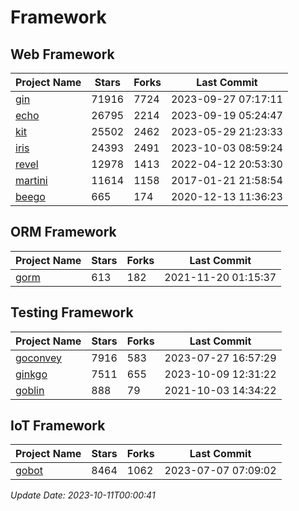 # Framework

## Web Framework
| Project Name | Stars | Forks | Last Commit |
| ------------ | ----- | ----- | ----------- |
| [gin](https://github.com/gin-gonic/gin) | 71916 | 7724 | 2023-09-27 07:17:11 |
| [echo](https://github.com/labstack/echo) | 26795 | 2214 | 2023-09-19 05:24:47 |
| [kit](https://github.com/go-kit/kit) | 25502 | 2462 | 2023-05-29 21:23:33 |
| [iris](https://github.com/kataras/iris) | 24393 | 2491 | 2023-10-03 08:59:24 |
| [revel](https://github.com/revel/revel) | 12978 | 1413 | 2022-04-12 20:53:30 |
| [martini](https://github.com/go-martini/martini) | 11614 | 1158 | 2017-01-21 21:58:54 |
| [beego](https://github.com/astaxie/beego) | 665 | 174 | 2020-12-13 11:36:23 |

## ORM Framework
| Project Name | Stars | Forks | Last Commit |
| ------------ | ----- | ----- | ----------- |
| [gorm](https://github.com/jinzhu/gorm) | 613 | 182 | 2021-11-20 01:15:37 |

## Testing Framework
| Project Name | Stars | Forks | Last Commit |
| ------------ | ----- | ----- | ----------- |
| [goconvey](https://github.com/smartystreets/goconvey) | 7916 | 583 | 2023-07-27 16:57:29 |
| [ginkgo](https://github.com/onsi/ginkgo) | 7511 | 655 | 2023-10-09 12:31:22 |
| [goblin](https://github.com/franela/goblin) | 888 | 79 | 2021-10-03 14:34:22 |

## IoT Framework
| Project Name | Stars | Forks | Last Commit |
| ------------ | ----- | ----- | ----------- |
| [gobot](https://github.com/hybridgroup/gobot) | 8464 | 1062 | 2023-07-07 07:09:02 |

*Update Date: 2023-10-11T00:00:41*